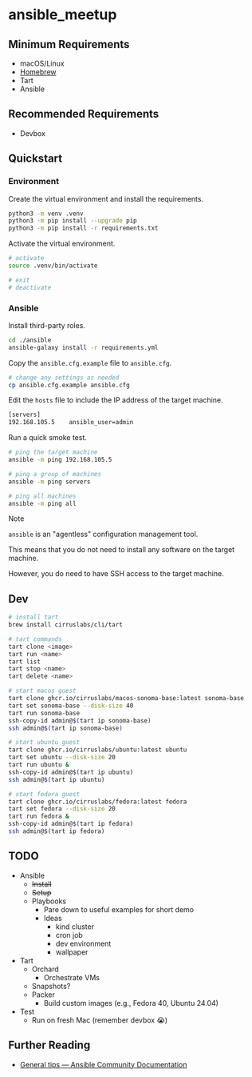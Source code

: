 # ansible_meetup

## Minimum Requirements

* macOS/Linux
* [Homebrew](https://brew.sh)
* Tart
* Ansible

## Recommended Requirements

* Devbox

## Quickstart

### Environment

Create the virtual environment and install the requirements.

```bash
python3 -m venv .venv
python3 -m pip install --upgrade pip
python3 -m pip install -r requirements.txt
```

Activate the virtual environment.

```bash
# activate
source .venv/bin/activate

# exit
# deactivate
```

### Ansible

Install third-party roles.

```bash
cd ./ansible
ansible-galaxy install -r requirements.yml
```

Copy the `ansible.cfg.example` file to `ansible.cfg`.

```bash
# change any settings as needed
cp ansible.cfg.example ansible.cfg
```

Edit the `hosts` file to include the IP address of the target machine.

```bash
[servers]
192.168.105.5    ansible_user=admin
```

Run a quick smoke test.

```bash
# ping the target machine
ansible -m ping 192.168.105.5

# ping a group of machines
ansible -m ping servers

# ping all machines
ansible -m ping all
```

> [!NOTE]
> `ansible` is an "agentless" configuration management tool.
>
> This means that you do not need to install any software on the target machine.
>
> However, you do need to have SSH access to the target machine.

## Dev

```bash
# install tart
brew install cirruslabs/cli/tart

# tart commands
tart clone <image>
tart run <name>
tart list
tart stop <name>
tart delete <name>

# start macos guest
tart clone ghcr.io/cirruslabs/macos-sonoma-base:latest sonoma-base
tart set sonoma-base --disk-size 40
tart run sonoma-base
ssh-copy-id admin@$(tart ip sonoma-base)
ssh admin@$(tart ip sonoma-base)

# start ubuntu guest
tart clone ghcr.io/cirruslabs/ubuntu:latest ubuntu
tart set ubuntu --disk-size 20
tart run ubuntu &
ssh-copy-id admin@$(tart ip ubuntu)
ssh admin@$(tart ip ubuntu)

# start fedora guest
tart clone ghcr.io/cirruslabs/fedora:latest fedora
tart set fedora --disk-size 20
tart run fedora &
ssh-copy-id admin@$(tart ip fedora)
ssh admin@$(tart ip fedora)
```

## TODO

* Ansible
  * ~~Install~~
  * ~~Setup~~
  * Playbooks
    * Pare down to useful examples for short demo
    * Ideas
      * kind cluster
      * cron job
      * dev environment
      * wallpaper 
* Tart
  * Orchard
    * Orchestrate VMs
  * Snapshots?
  * Packer
    * Build custom images (e.g., Fedora 40, Ubuntu 24.04)
* Test
  * Run on fresh Mac (remember devbox 😭)

## Further Reading

* [General tips — Ansible Community Documentation](https://docs.ansible.com/ansible/latest/tips_tricks/ansible_tips_tricks.html)
